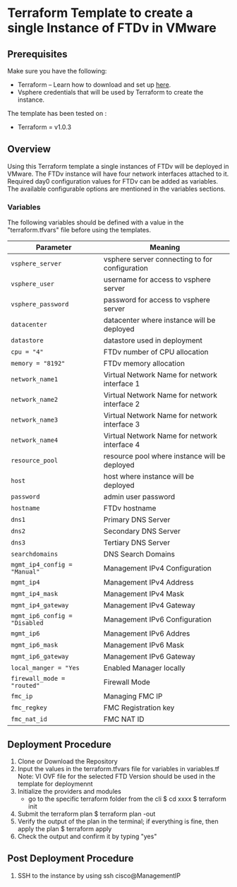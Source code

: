 # Terraform Template to create a single Instance of FTDv in VMware

## Prerequisites

Make sure you have the following:

- Terraform – Learn how to download and set up [here](https://learn.hashicorp.com/terraform/getting-started/install.html).
- Vsphere credentials that will be used by Terraform to create the instance.


The template has been tested on :
- Terraform = v1.0.3

## Overview

Using this Terraform template a single instances of FTDv will be deployed in VMware. The FTDv instance will have four network interfaces attached to it.
Required day0 configuration values for FTDv can be added as variables. The available configurable options are mentioned in the variables sections.

### Variables

The following variables should be defined with a value in the "terraform.tfvars" file before using the templates. 

| Parameter | Meaning |
| --- | --- |
| `vsphere_server` | vsphere server connecting to for configuration |
| `vsphere_user` | username for access to vsphere server |
| `vsphere_password` | password for access to vsphere server |
| `datacenter` | datacenter where instance will be deployed |
| `datastore` | datastore used in deployment |
| `cpu = "4"` | FTDv number of CPU allocation |
| `memory = "8192"` | FTDv memory allocation |
| `network_name1` | Virtual Network Name for network interface 1 |
| `network_name2` | Virtual Network Name for network interface 2 |
| `network_name3` | Virtual Network Name for network interface 3 |
| `network_name4` | Virtual Network Name for network interface 4 |
| `resource_pool` | resource pool where instance will be deployed |
| `host` | host where instance will be deployed |
| `password` | admin user password |
| `hostname` | FTDv hostname |
| `dns1` | Primary DNS Server |
| `dns2` | Secondary DNS Server |
| `dns3` | Tertiary DNS Server |
| `searchdomains` | DNS Search Domains |
| `mgmt_ip4_config = "Manual"` | Management IPv4 Configuration |
| `mgmt_ip4` | Management IPv4 Address |
| `mgmt_ip4_mask` | Management IPv4 Mask |
| `mgmt_ip4_gateway` | Management IPv4 Gateway |
| `mgmt_ip6_config = "Disabled` | Management IPv6 Configuration | 
| `mgmt_ip6` | Management IPv6 Addres  |
| `mgmt_ip6_mask` | Management IPv6 Mask |
| `mgmt_ip6_gateway` | Management IPv6 Gateway |
| `local_manger = "Yes` | Enabled Manager locally |
| `firewall_mode = "routed"` | Firewall Mode |
| `fmc_ip` | Managing FMC IP |
| `fmc_regkey` | FMC Registration key |
| `fmc_nat_id` | FMC NAT ID |



## Deployment Procedure

1) Clone or Download the Repository 
2) Input the values in the terraform.tfvars file for variables in variables.tf 
   Note: VI OVF file for the selected FTD Version should be used in the template for deploymennt
4) Initialize the providers and modules
     - go to the specific terraform folder from the cli 
        $ cd xxxx
        $ terraform init 
4) Submit the terraform plan 
    $ terraform plan -out <filename>
5) Verify the output of the plan in the terminal; if everything is fine, then apply the plan 
    $ terraform apply <out filename generated earlier>
6) Check the output and confirm it by typing "yes"

## Post Deployment Procedure

1) SSH to the instance by using ssh cisco@ManagementIP
